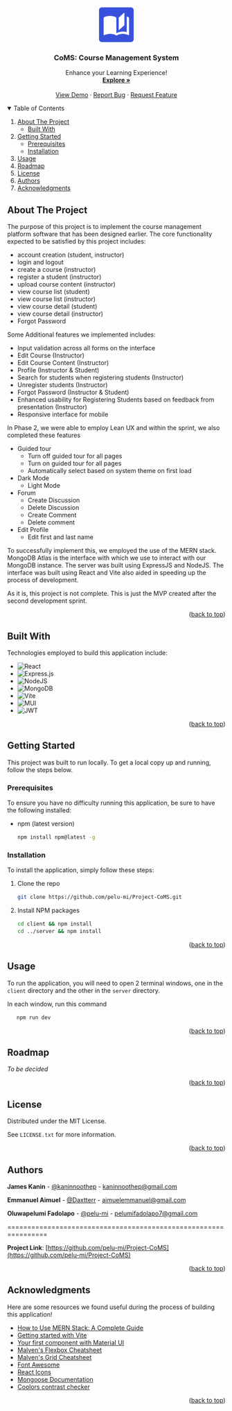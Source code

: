 <a name="readme-top"></a>


<!-- PROJECT LOGO -->
<br />
<div align="center">
  <a href="https://github.com/pelu-mi/Project-CoMS">
    <img src="client/public/logo.svg" alt="Logo" width="80" height="80">
  </a>

  <h3 align="center">CoMS: Course Management System</h3>

  <p align="center">
    Enhance your Learning Experience!
    <br />
    <a href="https://github.com/pelu-mi/Project-CoMS"><strong>Explore »</strong></a>
    <br />
    <br />
    <a href="https://github.com/pelu-mi/Project-CoMS">View Demo</a>
    ·
    <a href="https://github.com/pelu-mi/Project-CoMS/issues/new?labels=bug&template=bug-report---.md">Report Bug</a>
    ·
    <a href="https://github.com/pelu-mi/Project-CoMS/issues/new?labels=enhancement&template=feature-request---.md">Request Feature</a>
  </p>
</div>



<!-- TABLE OF CONTENTS -->
<details open>
  <summary>Table of Contents</summary>
  <ol>
    <li>
      <a href="#about-the-project">About The Project</a>
      <ul>
        <li><a href="#built-with">Built With</a></li>
      </ul>
    </li>
    <li>
      <a href="#getting-started">Getting Started</a>
      <ul>
        <li><a href="#prerequisites">Prerequisites</a></li>
        <li><a href="#installation">Installation</a></li>
      </ul>
    </li>
    <li><a href="#usage">Usage</a></li>
    <li><a href="#roadmap">Roadmap</a></li>
    <li><a href="#license">License</a></li>
    <li><a href="#authors">Authors</a></li>
    <li><a href="#acknowledgments">Acknowledgments</a></li>
  </ol>
</details>



<!-- ABOUT THE PROJECT -->
## About The Project

<!-- [![Product Name Screen Shot][product-screenshot]](https://example.com) -->

The purpose of this project is to implement the course management platform software that has been designed earlier. The core functionality expected to be satisfied by this project includes:
- account creation (student, instructor)
- login and logout
- create a course (instructor)
- register a student (instructor)
- upload course content (instructor)
- view course list (student)
- view course list (instructor)
- view course detail (student)
- view course detail (instructor) 
- Forgot Password


Some Additional features we implemented includes:

- Input validation across all forms on the interface
- Edit Course (Instructor)
- Edit Course Content (Instructor)
- Profile (Instructor & Student)
- Search for students when registering students (Instructor)
- Unregister students (Instructor)
- Forgot Password (Instructor & Student)
- Enhanced usability for Registering Students based on feedback from presentation (Instructor)
- Responsive interface for mobile


In Phase 2, we were able to employ Lean UX and within the sprint, we also completed these features
- Guided tour
  - Turn off guided tour for all pages
  - Turn on guided tour for all pages
  - Automatically select based on system theme on first load
- Dark Mode
  - Light Mode
- Forum
  - Create Discussion
  - Delete Discussion
  - Create Comment
  - Delete comment
- Edit Profile
  - Edit first and last name



To successfully implement this, we employed the use of the MERN stack. MongoDB Atlas is the interface with which we use to interact with our MongoDB instance. The server was built using ExpressJS and NodeJS. The interface was built using React and Vite also aided in speeding up the process of development. 


As it is, this project is not complete. This is just the MVP created after the second development sprint. 

<p align="right">(<a href="#readme-top">back to top</a>)</p>



## Built With

Technologies employed to build this application include:

* ![React](https://img.shields.io/badge/react-%2320232a.svg?style=for-the-badge&logo=react&logoColor=%2361DAFB)
* ![Express.js](https://img.shields.io/badge/express.js-%23404d59.svg?style=for-the-badge&logo=express&logoColor=%2361DAFB)
* ![NodeJS](https://img.shields.io/badge/node.js-6DA55F?style=for-the-badge&logo=node.js&logoColor=white)
* ![MongoDB](https://img.shields.io/badge/MongoDB-%234ea94b.svg?style=for-the-badge&logo=mongodb&logoColor=white)
* ![Vite](https://img.shields.io/badge/vite-%23646CFF.svg?style=for-the-badge&logo=vite&logoColor=white)
* ![MUI](https://img.shields.io/badge/MUI-%230081CB.svg?style=for-the-badge&logo=mui&logoColor=white)
* ![JWT](https://img.shields.io/badge/JWT-black?style=for-the-badge&logo=JSON%20web%20tokens)

<p align="right">(<a href="#readme-top">back to top</a>)</p>



<!-- GETTING STARTED -->
## Getting Started

This project was built to run locally. To get a local copy up and running, follow the steps below.

### Prerequisites

To ensure you have no difficulty running this application, be sure to have the following installed:

* npm (latest version)
  ```sh
  npm install npm@latest -g
  ```

### Installation

To install the application, simply follow these steps:

1. Clone the repo
   ```sh
   git clone https://github.com/pelu-mi/Project-CoMS.git
   ```
2. Install NPM packages
   ```sh
   cd client && npm install
   cd ../server && npm install
   ```


<p align="right">(<a href="#readme-top">back to top</a>)</p>



<!-- USAGE -->
## Usage

To run the application, you will need to open 2 terminal windows, one in the `client` directory and the other in the `server` directory. 

In each window, run this command

```sh
   npm run dev
   ```



<p align="right">(<a href="#readme-top">back to top</a>)</p>



<!-- ROADMAP -->
## Roadmap

_To be decided_

<!--
- [x] Add Changelog
- [x] Add back to top links
- [ ] Add Additional Templates w/ Examples
- [ ] Add "components" document to easily copy & paste sections of the readme
- [ ] Multi-language Support
    - [ ] Chinese
    - [ ] Spanish
-->

<p align="right">(<a href="#readme-top">back to top</a>)</p>



<!-- LICENSE -->
## License

Distributed under the MIT License. 

See `LICENSE.txt` for more information.

<p align="right">(<a href="#readme-top">back to top</a>)</p>



<!-- CONTACT -->
## Authors

**James Kanin** - [@kaninnoothep](https://github.com/kaninnoothep) - [kaninnoothep@gmail.com](mailto:kaninnoothep@gmail.com)

**Emmanuel Aimuel** - [@Daxtterr](https://github.com/Daxtterr) - [aimuelemmanuel@gmail.com](mailto:aimuelemmanuel@gmail.com)

**Oluwapelumi Fadolapo** - [@pelu-mi](https://github.com/pelu-mi) - [pelumifadolapo7@gmail.com](mailto:pelumifadolapo7@gmail.com)

================================================================

**Project Link**: [https://github.com/pelu-mi/Project-CoMS](https://github.com/pelu-mi/Project-CoMS)

<p align="right">(<a href="#readme-top">back to top</a>)</p>



<!-- ACKNOWLEDGMENTS -->
## Acknowledgments

Here are some resources we found useful during the process of building this application!

* [How to Use MERN Stack: A Complete Guide](https://www.mongodb.com/resources/languages/mern-stack-tutorial)
* [Getting started with Vite](https://vitejs.dev/guide/)
* [Your first component with Material UI](https://mui.com/material-ui/getting-started/learn/)
* [Malven's Flexbox Cheatsheet](https://flexbox.malven.co/)
* [Malven's Grid Cheatsheet](https://grid.malven.co/)
* [Font Awesome](https://fontawesome.com)
* [React Icons](https://react-icons.github.io/react-icons/search)
* [Mongoose Documentation](https://mongoosejs.com/docs/)
* [Coolors contrast checker](https://coolors.co/contrast-checker/)

<p align="right">(<a href="#readme-top">back to top</a>)</p>



